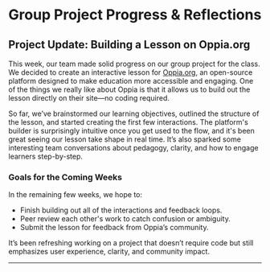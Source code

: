 # Group Project Progress & Reflections

## Project Update: Building a Lesson on Oppia.org

This week, our team made solid progress on our group project for the class. We decided to create an interactive lesson for [Oppia.org](https://www.oppia.org), an open-source platform designed to make education more accessible and engaging. One of the things we really like about Oppia is that it allows us to build out the lesson directly on their site—no coding required.

So far, we’ve brainstormed our learning objectives, outlined the structure of the lesson, and started creating the first few interactions. The platform's builder is surprisingly intuitive once you get used to the flow, and it's been great seeing our lesson take shape in real time. It’s also sparked some interesting team conversations about pedagogy, clarity, and how to engage learners step-by-step.

### Goals for the Coming Weeks

In the remaining few weeks, we hope to:
- Finish building out all of the interactions and feedback loops.
- Peer review each other's work to catch confusion or ambiguity.
- Submit the lesson for feedback from Oppia’s community.

It’s been refreshing working on a project that doesn’t require code but still emphasizes user experience, clarity, and community impact.

---
